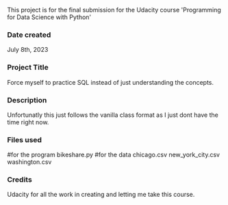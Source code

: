 This project is for the final submission for the Udacity course 'Programming for Data Science with Python'

### Date created
July 8th, 2023

### Project Title
Force myself to practice SQL instead of just understanding the concepts.

### Description
Unfortunatly this just follows the vanilla class format as I just dont have the time right now.

### Files used
#for the program
bikeshare.py 
#for the data
chicago.csv
new_york_city.csv
washington.csv

### Credits
Udacity for all the work in creating and letting me take this course.

